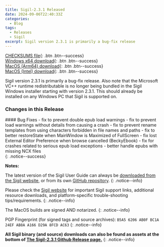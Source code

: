 ```yaml
---
title: Sigil-2.3.1 Released
date: 2024-09-06T22:40:33Z
categories:
  - Blog
tags:
  - Releases
  - Sigil
excerpt: Sigil version 2.3.1 is primarily a bug-fix release
---
```


[CHECKSUMS file](https://github.com/Sigil-Ebook/Sigil/releases/download/2.3.1/Sigil-2.3.1-CHECKSUMS.sha256.txt){: .btn .btn--success}<br/>
[Windows x64 download](https://github.com/Sigil-Ebook/Sigil/releases/download/2.3.1/Sigil-2.3.1-Windows-x64-Setup.exe){: .btn .btn--success}<br/>
[MacOS (Arm64) download](https://github.com/Sigil-Ebook/Sigil/releases/download/2.3.1/Sigil.app-2.3.1-Mac-arm64.txz){: .btn .btn--success}<br/>
[MacOS (Intel) download](https://github.com/Sigil-Ebook/Sigil/releases/download/2.3.1/Sigil.app-2.3.1-Mac-x86_64.txz){: .btn .btn--success}

Sigil version 2.3.1 is primarily a bug-fix release. Also note that the Microsoft VC++ runtime redistributable is no longer being bundled in the Sigil Windows installer starting with version 2.3.1. This should already be installed on any Windows PC that Sigil is supported on.

### Changes in this Release

<div markdown="1">
#### Bug Fixes
- fix to prevent double epub load warnings
- fix to prevent load warnings without details from causing a crash
- fix to prevent rename templates from using characters forbidden in file names and paths
- fix to better restoreState when MainWindow is Maximized of FullScreen
- fix lost External Editor Preference when browse cancelled (BeckyEbook)
- fix for crashes related to serious epub load exceptions
- better handle epubs with missing NCX files
</div>
{: .notice--success}

__Notes:__

The latest version of the Sigil User Guide can always be [downloaded from the Sigil website](https://sigil-ebook.com/sigil/guide), or from its own [GitHub repository](https://github.com/Sigil-Ebook/sigil-user-guide/releases/latest).
{: .notice--info}

Please check the [Sigil website](https://sigil-ebook.com/sigil) for important Sigil support links, additional resource downloads, and platform-specific trouble-shooting tips/requirements.
{: .notice--info}

The MacOS builds are signed AND notarized.
{: .notice--info}

PGP Fingerprint (for signed tags and source archives): `B5A5 6206 AB0F BC1A 24EF AB8A A166 D29A 8FCD AC63`
{: .notice--info}

__All Sigil binary (and source) downloads can also be found as assets at the bottom of [The Sigil-2.3.1 Github Release page.](https://github.com/Sigil-Ebook/Sigil/releases/tag/2.3.1)__
{: .notice--info}

